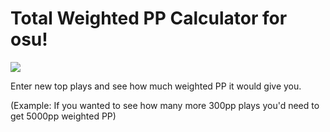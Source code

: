 # Total Weighted PP Calculator for osu!
![](https://i.imgur.com/yEJkTD9.png)

Enter new top plays and see how much weighted PP it would give you.

(Example: If you wanted to see how many more 300pp plays you'd need to get 5000pp weighted PP)
